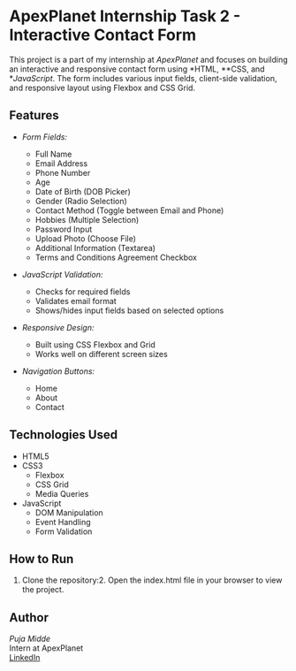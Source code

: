 # ApexPlanet Internship Task 2 - Interactive Contact Form

This project is a part of my internship at *ApexPlanet* and focuses on building an interactive and responsive contact form using *HTML, **CSS, and **JavaScript*. The form includes various input fields, client-side validation, and responsive layout using Flexbox and CSS Grid.

## Features

- *Form Fields:*
  - Full Name
  - Email Address
  - Phone Number
  - Age
  - Date of Birth (DOB Picker)
  - Gender (Radio Selection)
  - Contact Method (Toggle between Email and Phone)
  - Hobbies (Multiple Selection)
  - Password Input
  - Upload Photo (Choose File)
  - Additional Information (Textarea)
  - Terms and Conditions Agreement Checkbox

- *JavaScript Validation:*
  - Checks for required fields
  - Validates email format
  - Shows/hides input fields based on selected options

- *Responsive Design:*
  - Built using CSS Flexbox and Grid
  - Works well on different screen sizes

- *Navigation Buttons:*
  - Home
  - About
  - Contact

## Technologies Used

- HTML5
- CSS3
  - Flexbox
  - CSS Grid
  - Media Queries
- JavaScript
  - DOM Manipulation
  - Event Handling
  - Form Validation

## How to Run

1. Clone the repository:2. Open the index.html file in your browser to view the project.

## Author

*Puja Midde*  
Intern at ApexPlanet  
[LinkedIn](https://www.linkedin.com/in/puja-midde-3b6659291)

